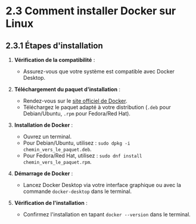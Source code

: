 # 2.3 Comment installer Docker sur Linux

## 2.3.1 Étapes d'installation

1. **Vérification de la compatibilité** :
   - Assurez-vous que votre système est compatible avec Docker Desktop.

2. **Téléchargement du paquet d'installation** :
   - Rendez-vous sur le [site officiel de Docker](https://www.docker.com/).
   - Téléchargez le paquet adapté à votre distribution (`.deb` pour Debian/Ubuntu, `.rpm` pour Fedora/Red Hat).

3. **Installation de Docker** :
   - Ouvrez un terminal.
   - Pour Debian/Ubuntu, utilisez : `sudo dpkg -i chemin_vers_le_paquet.deb`.
   - Pour Fedora/Red Hat, utilisez : `sudo dnf install chemin_vers_le_paquet.rpm`.

4. **Démarrage de Docker** :
   - Lancez Docker Desktop via votre interface graphique ou avec la commande `docker-desktop` dans le terminal.

5. **Vérification de l'installation** :
   - Confirmez l'installation en tapant `docker --version` dans le terminal.
